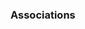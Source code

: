 <link rel="stylesheet" href="{{baseUrl}}/css/textbook.css">

<div class="website-content">

### Associations

<div id="main">

<include src="./basics/topicPanel.md" />
<include src="./roles/topicPanel.md" />
<include src="./labels/topicPanel.md" />
<include src="./multiplicity/topicPanel.md" />
<include src="./navigability/topicPanel.md" />

</div>
</div>
